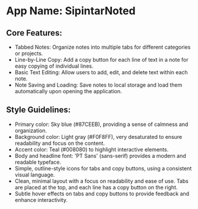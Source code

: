 # **App Name**: SipintarNoted

## Core Features:

- Tabbed Notes: Organize notes into multiple tabs for different categories or projects.
- Line-by-Line Copy: Add a copy button for each line of text in a note for easy copying of individual lines.
- Basic Text Editing: Allow users to add, edit, and delete text within each note.
- Note Saving and Loading: Save notes to local storage and load them automatically upon opening the application.

## Style Guidelines:

- Primary color: Sky blue (#87CEEB), providing a sense of calmness and organization.
- Background color: Light gray (#F0F8FF), very desaturated to ensure readability and focus on the content.
- Accent color: Teal (#008080) to highlight interactive elements.
- Body and headline font: 'PT Sans' (sans-serif) provides a modern and readable typeface.
- Simple, outline-style icons for tabs and copy buttons, using a consistent visual language.
- Clean, minimal layout with a focus on readability and ease of use. Tabs are placed at the top, and each line has a copy button on the right.
- Subtle hover effects on tabs and copy buttons to provide feedback and enhance interactivity.